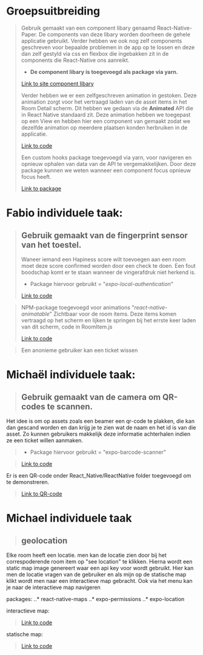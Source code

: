 # Groepsuitbreiding

> Gebruik gemaakt van een component libary genaamd React-Native-Paper. De components van deze libary worden doorheen de gehele applicatie gebruikt. Verder hebben we ook nog zelf components geschreven voor bepaalde problemen in de app op te lossen en deze dan zelf gestyld via css en flexbox die ingebakken zit in de components die React-Native ons aanreikt.
>
> - **De component libary is toegevoegd als package via yarn.**
>
> [Link to site component libary](https://callstack.github.io/react-native-paper/index.html)
>
> Verder hebben we er een zelfgeschreven animation in gestoken. Deze animation zorgt voor het vertraagd laden van de asset items in het Room Detail scherm. Dit hebben we gedaan via de **Animated** API die in React Native standaard zit. Deze animation hebben we toegepast op een View en hebben hier een component van gemaakt zodat we dezelfde animation op meerdere plaatsen konden herbruiken in de applicatie.
>
> [Link to code](./layout/FadeInView.js)
>
> Een custom hooks package toegevoegd via yarn, voor navigeren en opnieuw ophalen van data van de API te vergemakkelijken.
> Door deze package kunnen we weten wanneer een component focus opnieuw focus heeft.
>
> [Link to package](https://github.com/react-navigation/hooks)

# Fabio individuele taak:

> ## Gebruik gemaakt van de fingerprint sensor van het toestel.
>
> Waneer iemand een Hapiness score wilt toevoegen aan een room moet deze score confirmed worden door een check te doen. Een fout boodschap komt er te staan wanneer de vingerafdruk niet herkend is.
>
> - Package hiervoor gebruikt = "_expo-local-authentication_"
>
> [Link to code](./screens/dialog/AddHappinessScoreDialog.js)

> NPM-package toegevoegd voor animations
> "_react-native-animatable_"
> Zichtbaar voor de room items. Deze items komen vertraagd op het scherm en lijken te springen bij het errste keer laden van dit scherm, code in RoomItem.js
>
> [Link to code](./components/rooms/RoomItem.js)

> Een anonieme gebruiker kan een ticket wissen

# Michaël individuele taak:

> ## Gebruik gemaakt van de camera om QR-codes te scannen.

Het idee is om op assets zoals een beamer een qr-code te plakken, die kan dan gescand worden en dan krijg je te zien wat de naam en het id is van die asset. Zo kunnen gebruikers makkelijk deze informatie achterhalen indien ze een ticket willen aanmaken.

> - Package hiervoor gebruikt = "expo-barcode-scanner"

> [Link to code](./screens/QR.js)

Er is een QR-code onder React_Native/ReactNative folder toegevoegd om te demonstreren.

> [Link to QR-code](./qr-code.png)

# Michael individuele taak

> ## geolocation

Elke room heeft een locatie. men kan de locatie zien door bij het correspoderende room item op "see location" te klikken. Hierna wordt een static map image genereert waar een api key voor wordt gebruikt. Hier kan men de locatie vragen van de gebruiker en als mijn op de statische map klikt wordt men naar een interactieve map gebracht.
Ook via het menu kan je naar de interactieve map navigeren

packages:
..* react-native-maps
..* expo-permissions
..* expo-location

interactieve map:
> [Link to code](./screens/MapScreen.js)

statische map:
> [Link to code](./screens/RoomMapScreen.js)
